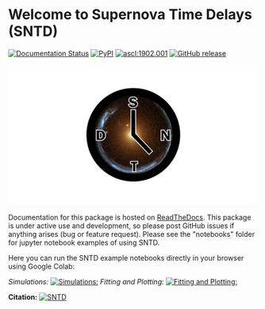 Welcome to Supernova Time Delays (SNTD)
=======================================

[![Documentation Status](https://readthedocs.org/projects/sntd/badge/?version=latest)](http://sntd.readthedocs.org/en/latest/?badge=latest)
[![PyPI](https://img.shields.io/pypi/v/sntd.svg?style=flat-square)](https://pypi.python.org/pypi/sntd)
<a href="http://ascl.net/1902.001"><img src="https://img.shields.io/badge/ascl-1902.001-blue.svg?colorB=262255" alt="ascl:1902.001" /></a>
[![GitHub release](https://img.shields.io/github/v/release/jpierel14/sntd.svg)](https://GitHub.com/jpierel14/sntd/releases/)

![alt text](docs/source/_static/logo.jpg?raw=true)

Documentation for this package is hosted on [ReadTheDocs](https://sntd.readthedocs.io/en/latest/). This package is under active use and development, so please post GitHub issues if anything arises (bug or feature request). Please see the "notebooks" folder for jupyter notebook examples of using SNTD.

Here you can run the SNTD example notebooks directly in your browser using Google Colab:

*Simulations:*  [![*Simulations:*](https://colab.research.google.com/assets/colab-badge.svg)](https://colab.research.google.com/github/jpierel14/sntd/tree/master/notebooks/simulations.ipynb)
*Fitting and Plotting:*  [![*Fitting and Plotting:*](https://colab.research.google.com/assets/colab-badge.svg)](https://colab.research.google.com/github/jpierel14/sntd/tree/master/notebooks/fitting_and_plotting.ipynb)

**Citation:** [![SNTD](https://img.shields.io/badge/SNTD-DOI-RED.svg)](https://doi.org/10.3847/1538-4357/ab164a)
